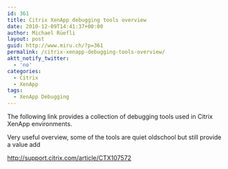 ```yaml
---
id: 361
title: Citrix XenApp debugging tools overview
date: 2010-12-09T14:41:37+00:00
author: Michael Rüefli
layout: post
guid: http://www.miru.ch/?p=361
permalink: /citrix-xenapp-debugging-tools-overview/
aktt_notify_twitter:
  - 'no'
categories:
  - Citrix
  - XenApp
tags:
  - XenApp Debugging
---
```

The following link provides a collection of debugging tools used in Citrix XenApp environments.
  
Very useful overview, some of the tools are quiet oldschool but still provide a value add

<a href="http://support.citrix.com/article/CTX107572" target="_blank">http://support.citrix.com/article/CTX107572</a>